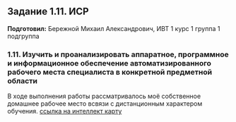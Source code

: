 Задание 1.11. ИСР
------------
**Подготовил:** Бережной Михаил Александрович, ИВТ 1 курс 1 группа 1 подгруппа

### 1.11. Изучить и проанализировать аппаратное, программное и информационное обеспечение автоматизированного рабочего места специалиста в конкретной предметной области

В ходе выполнения работы рассматривалось моё собственное домашнее рабочее место всвязи с дистанционным характером обучения.
[ссылка на интеллект карту](https://drive.google.com/file/d/19rEs0mTqM33iOqNmcXq2H48X19yBiEVv/view?usp=sharing)

